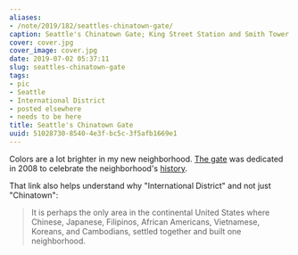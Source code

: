 ```yaml
---
aliases:
- /note/2019/182/seattles-chinatown-gate/
caption: Seattle's Chinatown Gate; King Street Station and Smith Tower behind
cover: cover.jpg
cover_image: cover.jpg
date: 2019-07-02 05:37:11
slug: seattles-chinatown-gate
tags:
- pic
- Seattle
- International District
- posted elsewhere
- needs to be here
title: Seattle's Chinatown Gate
uuid: 51028730-8540-4e3f-bc5c-3f5afb1669e1
---
```


Colors are a lot brighter in my new neighborhood. [The gate][] was dedicated in
2008 to celebrate the neighborhood's [history][].

That link also helps understand why "International District" and not just
"Chinatown":

> It is perhaps the only area in the continental United States where Chinese,
> Japanese, Filipinos, African Americans, Vietnamese, Koreans, and Cambodians,
> settled together and built one neighborhood.

[the gate]: https://www.historylink.org/File/8485
[history]: http://chinatownconnection.com/seattle-chinatown-history.htm